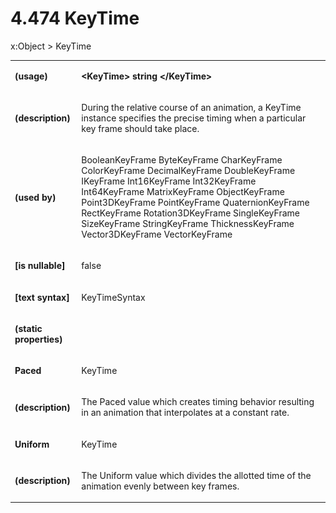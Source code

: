 <html dir="LTR" xmlns:mshelp="http://msdn.microsoft.com/mshelp" xmlns:ddue="http://ddue.schemas.microsoft.com/authoring/2003/5" xmlns:xlink="http://www.w3.org/1999/xlink" xmlns:tool="http://www.microsoft.com/tooltip"><body><input type="hidden" id="userDataCache" class="userDataStyle"><input type="hidden" id="hiddenScrollOffset"><img id="dropDownImage" style="display:none; height:0; width:0;" src="../local/drpdown.gif"><img id="dropDownHoverImage" style="display:none; height:0; width:0;" src="../local/drpdown_orange.gif"><img id="collapseImage" style="display:none; height:0; width:0;" src="../local/collapse.gif"><img id="expandImage" style="display:none; height:0; width:0;" src="../local/exp.gif"><img id="collapseAllImage" style="display:none; height:0; width:0;" src="../local/collall.gif"><img id="expandAllImage" style="display:none; height:0; width:0;" src="../local/expall.gif"><img id="copyImage" style="display:none; height:0; width:0;" src="../local/copycode.gif"><img id="copyHoverImage" style="display:none; height:0; width:0;" src="../local/copycodeHighlight.gif"><div id="header"><h1 class="heading">4.474 KeyTime</h1></div><div id="mainSection"><div id="mainBody"><div id="allHistory" class="saveHistory" onsave="saveAll()" onload="loadAll()"></div>
				<p xmlns:wsd="http://wsdev.schemas.microsoft.com/authoring/2008/2" xmlns:msxsl="urn:schemas-microsoft-com:xslt" xmlns:script="urn:script" xmlns:build="urn:build">
				</p>
			<div id="sectionSection0" class="section" name="collapseableSection"><content xmlns="http://ddue.schemas.microsoft.com/authoring/2003/5" xmlns:wsd="http://wsdev.schemas.microsoft.com/authoring/2008/2" xmlns:msxsl="urn:schemas-microsoft-com:xslt" xmlns:script="urn:script" xmlns:build="urn:build">
				</content></div><div id="sectionSection1" class="section" name="collapseableSection"><content xmlns="http://ddue.schemas.microsoft.com/authoring/2003/5" xmlns:wsd="http://wsdev.schemas.microsoft.com/authoring/2008/2" xmlns:msxsl="urn:schemas-microsoft-com:xslt" xmlns:script="urn:script" xmlns:build="urn:build">
					<p xmlns="">
						<mshelp:link keywords="32151b2e-6b09-45cd-afba-003da191b81a" tabindex="0">x:Object</mshelp:link> &gt; KeyTime</p>
					<p xmlns=""><b></b></p><table class="ProtocolAuthoredTable" xmlns=""><tr>
								<td>
									<p>
										<b>(usage)</b>
									</p>
								</td>
								<td>
									<p>
										<b>&lt;KeyTime&gt; string &lt;/KeyTime&gt;</b>
									</p>
								</td>
							</tr><tr>
							<td>
								<p>
									<b>(description)</b>
								</p>
							</td>
							<td>
								<p>During the relative course of an animation, a KeyTime instance specifies the precise timing when a particular key frame should take place.</p>
							</td>
						</tr><tr>
							<td>
								<p>
									<b>(used by)</b>
								</p>
							</td>
							<td>
								<p>
									<mshelp:link keywords="93ae7aa9-5275-4e54-955e-f70cb4ae0746" tabindex="0">BooleanKeyFrame</mshelp:link> <mshelp:link keywords="698e58a5-dc1f-4552-a4bd-43129b708b6b" tabindex="0">ByteKeyFrame</mshelp:link> <mshelp:link keywords="bd878db2-fbe0-4b28-8584-63f62bdb6181" tabindex="0">CharKeyFrame</mshelp:link> <mshelp:link keywords="aac3dd77-0007-4759-9ab2-99faf05c81ec" tabindex="0">ColorKeyFrame</mshelp:link> <mshelp:link keywords="53ee1d48-09ec-4faf-8ca6-6b8370ab222b" tabindex="0">DecimalKeyFrame</mshelp:link> <mshelp:link keywords="f582381a-4749-4a51-8c47-0467164a6dcc" tabindex="0">DoubleKeyFrame</mshelp:link> <mshelp:link keywords="c766f634-abca-4de6-b59e-057ad8bfff85" tabindex="0">IKeyFrame</mshelp:link> <mshelp:link keywords="037bb502-b47f-4c9b-a6e5-db245696b9d9" tabindex="0">Int16KeyFrame</mshelp:link> <mshelp:link keywords="b61bb499-0442-4b2d-8b72-3f0077aee1f2" tabindex="0">Int32KeyFrame</mshelp:link> <mshelp:link keywords="19fc6d04-8180-4972-b7cf-f1450df84ef1" tabindex="0">Int64KeyFrame</mshelp:link> <mshelp:link keywords="79e49e86-4ba6-4e46-95b2-d1c4858c1f08" tabindex="0">MatrixKeyFrame</mshelp:link> <mshelp:link keywords="ac2f97da-8af7-4404-aef5-81bde47a630a" tabindex="0">ObjectKeyFrame</mshelp:link> <mshelp:link keywords="5afe0388-76f1-416f-a3d4-27b3f4992c5a" tabindex="0">Point3DKeyFrame</mshelp:link> <mshelp:link keywords="00113fea-ef58-4d50-b023-c5f7eefa6656" tabindex="0">PointKeyFrame</mshelp:link> <mshelp:link keywords="43499b6a-1a7c-4808-b2c4-c593a7752eb6" tabindex="0">QuaternionKeyFrame</mshelp:link> <mshelp:link keywords="1983df61-23ad-49e0-a37f-8c42ddd926a7" tabindex="0">RectKeyFrame</mshelp:link> <mshelp:link keywords="3032e0a5-495c-4575-9e0c-6fb7d50388b3" tabindex="0">Rotation3DKeyFrame</mshelp:link> <mshelp:link keywords="a6b9ebf7-e800-4402-942e-4103838b84fc" tabindex="0">SingleKeyFrame</mshelp:link> <mshelp:link keywords="d9c7839f-e7b0-4bab-879e-d7a41b6cde17" tabindex="0">SizeKeyFrame</mshelp:link> <mshelp:link keywords="ae32ca29-0a50-421d-97da-1520e6443c63" tabindex="0">StringKeyFrame</mshelp:link> <mshelp:link keywords="d6273f52-13ea-41b4-b425-de54ba3ea0a2" tabindex="0">ThicknessKeyFrame</mshelp:link> <mshelp:link keywords="f43dcb6f-2bea-409e-906e-1d6877f75476" tabindex="0">Vector3DKeyFrame</mshelp:link> <mshelp:link keywords="4ba28301-db55-43ac-87ce-b0d3008a8864" tabindex="0">VectorKeyFrame</mshelp:link></p>
							</td>
						</tr><tr>
							<td>
								<p>
									<b>[is nullable]</b>
								</p>
							</td>
							<td>
								<p>false</p>
							</td>
						</tr><tr>
							<td>
								<p>
									<b>[text syntax]</b>
								</p>
							</td>
							<td>
								<p>
									<mshelp:link keywords="9a381730-7651-42fb-9b5e-7792d0f0e432" tabindex="0">KeyTimeSyntax</mshelp:link>
								</p>
							</td>
						</tr><tr>
							<td>
								<p>
									<b>(static properties)</b>
								</p>
							</td>
							<td>
							</td>
						</tr><tr>
							<td>
								<p>
									<b>Paced</b>
								</p>
							</td>
							<td>
								<p>KeyTime</p>
							</td>
						</tr><tr>
							<td>
								<p>
									<b>(description)</b>
								</p>
							</td>
							<td>
								<p>The Paced value which creates timing behavior resulting in an animation that interpolates at a constant rate.</p>
							</td>
						</tr><tr>
							<td>
								<p>
									<b>Uniform</b>
								</p>
							</td>
							<td>
								<p>KeyTime</p>
							</td>
						</tr><tr>
							<td>
								<p>
									<b>(description)</b>
								</p>
							</td>
							<td>
								<p>The Uniform value which divides the allotted time of the animation evenly between key frames.</p>
							</td>
						</tr></table>
				</content></div><!--[if gte IE 5]>
			<tool:tip element="languageFilterToolTip" avoidmouse="false"/>
		<![endif]--></div><a name="feedback"></a><span></span></div></body></html>
